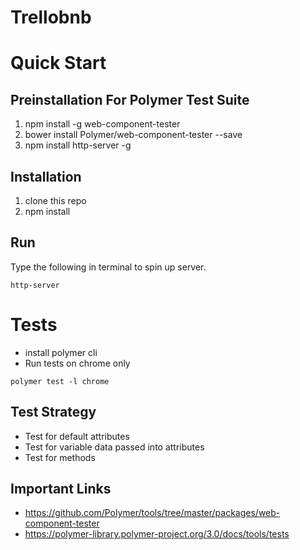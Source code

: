 # Trellobnb

# Quick Start
## Preinstallation For Polymer Test Suite
1. npm install -g web-component-tester
2. bower install Polymer/web-component-tester --save
3. npm install http-server -g

## Installation
1. clone this repo
2. npm install

## Run
Type the following in terminal to spin up server.
```
http-server
```

# Tests
- install polymer cli
- Run tests on chrome only
```
polymer test -l chrome
```

## Test Strategy
- Test for default attributes
- Test for variable data passed into attributes
- Test for methods

## Important Links
- https://github.com/Polymer/tools/tree/master/packages/web-component-tester
- https://polymer-library.polymer-project.org/3.0/docs/tools/tests
